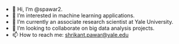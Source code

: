 - 👋 Hi, I’m @spawar2.
- 👀 I’m interested in machine learning applications.
- 🌱 I’m currently an associate research scientist at Yale University. 
- 💞️ I’m looking to collaborate on big data analysis projects.
- 📫 How to reach me: shrikant.pawar@yale.edu

<!---
spawar2/spawar2 is a ✨ special ✨ repository because its `README.md` (this file) appears on your GitHub profile.
You can click the Preview link to take a look at your changes.
--->
